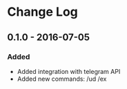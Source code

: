 # Change Log

## 0.1.0 - 2016-07-05
### Added
- Added integration with telegram API
- Added new commands: /ud /ex
